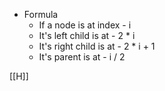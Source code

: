 - Formula
	- If a node is at index - i
	- It's left child is at - 2 * i
	- It's right child is at - 2 * i + 1
	- It's parent is at - i / 2

[[H]]